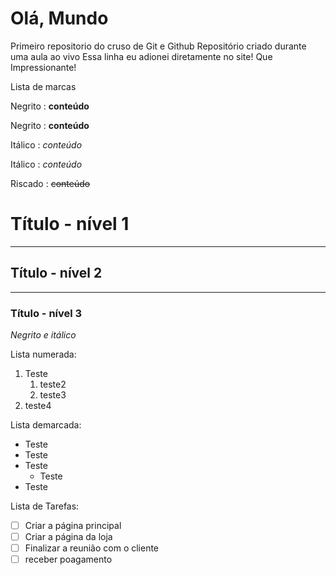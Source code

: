 # Olá, Mundo
 Primeiro repositorio do cruso de Git e Github
 Repositório criado durante uma aula ao vivo
 Essa linha eu adionei diretamente no site! Que Impressionante!
 
 Lista de marcas
 
 Negrito : **conteúdo**
 
 Negrito : __conteúdo__
 
 Itálico : *conteúdo*
 
 Itálico : _conteúdo_
 
 Riscado : ~~conteúdo~~
 
 # Título - nível 1
 ***
 
 ## Título - nível 2 
 ---
 ### Título - nível 3
 
 _*Negrito e itálico*_
 
 Lista numerada:
 1. Teste
    1. teste2
    1. teste3
999. teste4

Lista demarcada:

* Teste
* Teste
* Teste
   * Teste
* Teste


Lista de Tarefas:

- [ ] Criar a página principal
- [ ] Criar a página da loja
- [ ] Finalizar a reunião com o cliente
- [ ] receber poagamento
